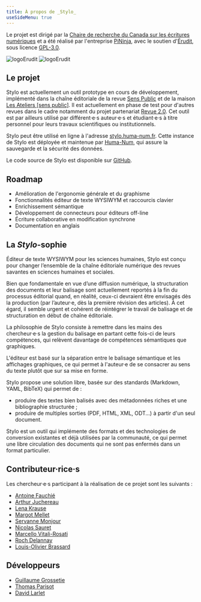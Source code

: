 ```yaml
---
title: À propos de _Stylo_
useSideMenu: true
---
```


Le projet est dirigé par la [Chaire de recherche du Canada sur les écritures numériques](http://ecrituresnumeriques.ca) et a été réalisé par l'entreprise [PiNinja](https://3.14159.ninja/), avec le soutien d'[Érudit](http://erudit.org/), sous licence [GPL-3.0](https://github.com/EcrituresNumeriques/stylo/blob/master/LICENSE).

<img src="/uploads/images/logo-crc-ecrinum.svg" alt="logoErudit" class="img-responsive img-thumbnail" style="max-width:250px">

<img src="/uploads/images/erudit-logotype-rouge.png" alt="logoErudit" class="img-responsive img-thumbnail" style="max-width:150px">

## Le projet

Stylo est actuellement un outil prototype en cours de développement, implémenté dans la chaîne éditoriale de la revue [Sens Public](http://sens-public.org) et de la maison [Les Ateliers \[sens public\]](https://ateliers.sens-public.org). Il est actuellement en phase de test pour d'autres revues dans le cadre notamment du projet partenariat [Revue 2.0](http://revue20.org/). Cet outil est par ailleurs utilisé par différent·e·s auteur·e·s et étudiant·e·s à titre personnel pour leurs travaux scientifiques ou institutionnels.

Stylo peut être utilisé en ligne à l'adresse [stylo.huma-num.fr](https://stylo.huma-num.fr). Cette instance de Stylo est déployée et maintenue par [Huma-Num](https://www.huma-num.fr), qui assure la sauvegarde et la sécurité des données.

Le code source de Stylo est disponible sur [GitHub](https://github.com/EcrituresNumeriques/stylo/).

## Roadmap

- Amélioration de l'ergonomie générale et du graphisme
- Fonctionnalités éditeur de texte WYSIWYM et raccourcis clavier
- Enrichissement sémantique
- Développement de connecteurs pour éditeurs off-line
- Écriture collaborative en modification synchrone
- Documentation en anglais

## La *Stylo*-sophie

Éditeur de texte WYSIWYM pour les sciences humaines, Stylo est conçu pour changer l’ensemble de la chaîne éditoriale numérique des revues savantes en sciences humaines et sociales.

Bien que fondamentale en vue d’une diffusion numérique, la structuration des documents et leur balisage sont actuellement reportés à la fin du processus éditorial quand, en réalité, ceux-ci devraient être envisagés dès la production (par l’auteur·e, dès la première révision des articles). À cet égard, il semble urgent et cohérent de réintégrer le travail de balisage et de structuration en début de chaîne éditoriale.

La philosophie de Stylo consiste à remettre dans les mains des chercheur·e·s la gestion du balisage en partant cette fois-ci de leurs compétences, qui relèvent davantage de compétences sémantiques que graphiques.

L'éditeur est basé sur la séparation entre le balisage sémantique et les affichages graphiques, ce qui permet à l'auteur·e de se consacrer au sens du texte plutôt que sur sa mise en forme.

Stylo propose une solution libre, basée sur des standards (Markdown, YAML, BibTeX) qui permet de :

- produire des textes bien balisés avec des métadonnées riches et une bibliographie structurée ;
- produire de multiples sorties (PDF, HTML, XML, ODT...) à partir d'un seul document.

Stylo est un outil qui implémente des formats et des technologies de conversion existantes et déjà utilisées par la communauté, ce qui permet une libre circulation des documents qui ne sont pas enfermés dans un format particulier.

## Contributeur·rice·s

Les chercheur·e·s participant à la réalisation de ce projet sont les suivants :

- [Antoine Fauchié](https://ecrituresnumeriques.ca/fr/Equipe/Antoine-Fauchie/)
- [Arthur Juchereau](https://ecrituresnumeriques.ca/fr/Equipe/Arthur-Juchereau)
- [Lena Krause](https://ecrituresnumeriques.ca/fr/Equipe/Lena-Krause)
- [Margot Mellet](https://ecrituresnumeriques.ca/fr/Equipe/Margot-Mellet)
- [Servanne Monjour](https://ecrituresnumeriques.ca/fr/Equipe/Servanne-Monjour-)
- [Nicolas Sauret](https://ecrituresnumeriques.ca/fr/Equipe/Nicolas-Sauret)
- [Marcello Vitali-Rosati](https://ecrituresnumeriques.ca/fr/Equipe/Marcello-Vitali-Rosati-)
- [Roch Delannay](https://ecrituresnumeriques.ca/fr/Equipe/Roch-Delannay)
- [Louis-Olivier Brassard]()

## Développeurs

- [Guillaume Grossetie](https://github.com/ggrossetie)
- [Thomas Parisot](https://détour.studio)
- [David Larlet](http://larlet.com/)